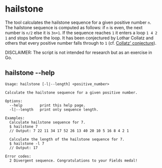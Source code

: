 # hailstone

The tool calculates the hailstone sequence for a given positive number `n`. The
hailstone sequence is computed as follows: if `n` is even, the next number is
`n/2` else it is `3n+1`. If the sequence reaches `1` it enters a loop `1 4 2 1`
and stops before the loop. It has been conjectured by Lothar Collatz and others
that every positive number falls through to `1` (cf. [Collatz' conjecture](https://en.wikipedia.org/wiki/Collatz_conjecture)).

DISCLAIMER: The script is not intended for research but as an exercise in Go.

## hailstone --help
```
Usage: hailstone [-l|--length] <positive_number>

Calculate the hailstone sequence for a given positive number.

Options:
  --help        print this help page.
  -l|--length   print only sequence length.

Examples:
  Calculate hailstone sequence for 7.
  $ hailstone 7
  // Output: 7 22 11 34 17 52 26 13 40 20 10 5 16 8 4 2 1

  Calculate the length of the hailstone sequence for 7.
  $ hailstone -l 7
  // Output: 17

Error codes:
  2 Divergent sequence. Congratulations to your Fields medal!
```
